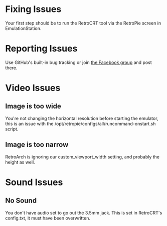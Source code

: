 # Fixing Issues

Your first step should be to run the RetroCRT tool via the RetroPie screen in EmulationStation.

# Reporting Issues

Use GitHub's built-in bug tracking or join [the Facebook group](https://www.facebook.com/groups/RetroPieCRT/) and post there.

# Video Issues

## Image is too wide

You're not changing the horizontal resolution before starting the emulator, this is an issue with the /opt/retropie/configs/all/runcommand-onstart.sh script.

## Image is too narrow

RetroArch is ignoring our custom_viewport_width setting, and probably the height as well.

# Sound Issues

## No Sound

You don't have audio set to go out the 3.5mm jack.  This is set in RetroCRT's config.txt, it must have been overwritten.
